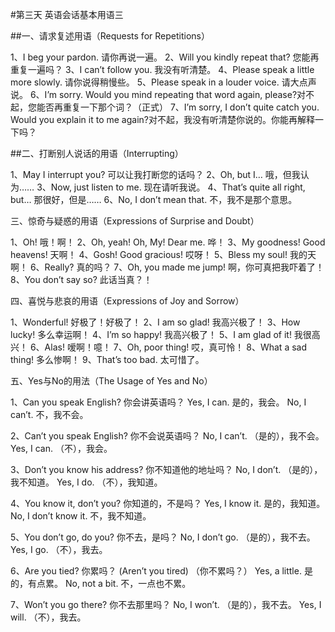 #第三天  英语会话基本用语三

##一、请求复述用语（Requests for Repetitions）

1、I beg your pardon. 请你再说一遍。
2、Will you kindly repeat that? 您能再重复一遍吗？
3、I can’t follow you. 我没有听清楚。
4、Please speak a little more slowly. 请你说得稍慢些。
5、Please speak in a louder voice. 请大点声说。
6、I’m sorry. Would you mind repeating that word again, please?对不起，您能否再重复一下那个词？（正式）
7、I’m sorry, I don’t quite catch you. Would you explain it to me again?对不起，我没有听清楚你说的。你能再解释一下吗？

##二、打断别人说话的用语（Interrupting）

1、May I interrupt you? 可以让我打断您的话吗？
2、Oh, but I… 哦，但我认为……
3、Now, just listen to me. 现在请听我说。
4、That’s quite all right, but… 那很好，但是……
6、No, I don’t mean that. 不，我不是那个意思。

三、惊奇与疑惑的用语（Expressions of Surprise and Doubt）

1、Oh! 哦！啊！
2、Oh, yeah! Oh, My! Dear me. 哗！
3、My goodness! Good heavens! 天啊！
4、Gosh! Good gracious! 哎呀！
5、Bless my soul! 我的天啊！
6、Really? 真的吗？
7、Oh, you made me jump! 啊，你可真把我吓着了！
8、You don’t say so? 此话当真？！

四、喜悦与悲哀的用语（Expressions of Joy and Sorrow）

1、Wonderful! 好极了！好极了！
2、I am so glad! 我高兴极了！
3、How lucky! 多么幸运啊！
4、I’m so happy! 我高兴极了！
5、I am glad of it! 我很高兴！
6、Alas! 嗳啊！噫！
7、Oh, poor thing! 哎，真可怜！
8、What a sad thing! 多么惨啊！
9、That’s too bad. 太可惜了。

五、Yes与No的用法（The Usage of Yes and No）

1、Can you speak English? 你会讲英语吗？
Yes, I can. 是的，我会。
No, I can’t. 不，我不会。

2、Can’t you speak English? 你不会说英语吗？
No, I can’t. （是的），我不会。
Yes, I can. （不），我会。

3、Don’t you know his address? 你不知道他的地址吗？
No, I don’t. （是的），我不知道。
Yes, I do. （不），我知道。

4、You know it, don’t you? 你知道的，不是吗？
Yes, I know it. 是的，我知道。
No, I don’t know it. 不，我不知道。

5、You don’t go, do you? 你不去，是吗？
No, I don’t go. （是的），我不去。
Yes, I go. （不），我去。

6、Are you tied? 你累吗？
(Aren’t you tired) （你不累吗？）
Yes, a little. 是的，有点累。
No, not a bit. 不，一点也不累。

7、Won’t you go there? 你不去那里吗？
No, I won’t. （是的），我不去。
Yes, I will. （不），我去。
